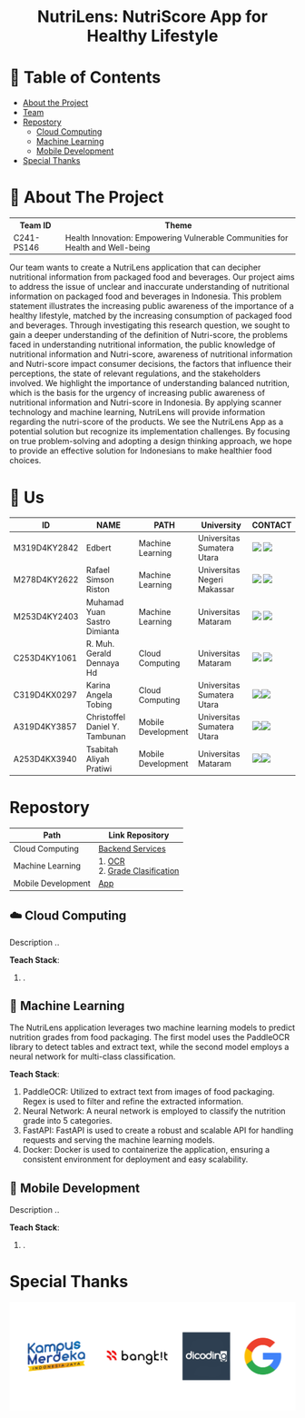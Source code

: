 <div align="center">

  <h1>NutriLens: NutriScore App for Healthy Lifestyle</h1>

</div>

# :notebook_with_decorative_cover: Table of Contents
<!-- Table of Contents -->
- [About the Project](#open_book-about-the-project)
- [Team](#wave-us)
- [Repostory](#repostory)
  * [Cloud Computing](#cloud-cloud-computing)
  * [Machine Learning](#robot-machine-learning)
  * [Mobile Development](#iphone-mobile-development)
- [Special Thanks](#special-thanks)

# :open_book: About The Project
<table>
<tr>
<th>Team ID</th>
<th>Theme</th>
</tr>
<tr>
<td>
C241-PS146
</td>
<td>
Health Innovation: Empowering Vulnerable Communities for Health and Well-being
</td>
</tr>
</table>

  Our team wants to create a NutriLens application that can decipher nutritional information from packaged food and beverages. Our project aims to address the issue of unclear and inaccurate understanding of nutritional information on packaged food and beverages in Indonesia. This problem statement illustrates the increasing public awareness of the importance of a healthy lifestyle, matched by the increasing consumption of packaged food and beverages. Through investigating this research question, we sought to gain a deeper understanding of the definition of Nutri-score, the problems faced in understanding nutritional information, the public knowledge of nutritional information and Nutri-score, awareness of nutritional information and Nutri-score impact consumer decisions, the factors that influence their perceptions, the state of relevant regulations, and the stakeholders involved. We highlight the importance of understanding balanced nutrition, which is the basis for the urgency of increasing public awareness of nutritional information and Nutri-score in Indonesia. By applying scanner technology and machine learning, NutriLens will provide information regarding the nutri-score of the products. We see the NutriLens App as a potential solution but recognize its implementation challenges. By focusing on true problem-solving and adopting a design thinking approach, we hope to provide an effective solution for Indonesians to make healthier food choices. 

# :wave: Us
  | ID         | NAME          | PATH               | University                  | CONTACT                                                                                                                                                                                                                                                                                                                                                                                                                         |
  |------------|---------------|--------------------|-----------------------------|---------------------------------------------------------------------------------------------------------------------------------------------------------------------------------------------------------------------------------------------------------------------------------------------------------------------------------------------------------------------------------------------------------------------------------|
  | M319D4KY2842  | Edbert | Machine Learning   | Universitas Sumatera Utara  | <a href="https://www.linkedin.com/in/edbert-b3a331269/"><img src="https://img.shields.io/badge/LinkedIn-0077B5?style=for-the-badge&logo=linkedin&logoColor=white" /></a> <a href="https://github.com/Edbertt"><img src="https://img.shields.io/badge/GitHub-100000?style=for-the-badge&logo=github&logoColor=white" /></a>                                                                                                      |
  | M278D4KY2622  | Rafael Simson Riston | Machine Learning   | Universitas Negeri Makassar | <a href="https://www.linkedin.com/in/rafaelsimsonriston/"><img src="https://img.shields.io/badge/LinkedIn-0077B5?style=for-the-badge&logo=linkedin&logoColor=white" /></a> <a href="https://github.com/xochaels"><img src="https://img.shields.io/badge/GitHub-100000?style=for-the-badge&logo=github&logoColor=white" /></a>                                                                                                   |
  | M253D4KY2403  | Muhamad Yuan Sastro Dimianta | Machine Learning   | Universitas Mataram       | <a href="https://www.linkedin.com/in/yuan-dimianta-0041b3293/"><img src="https://img.shields.io/badge/LinkedIn-0077B5?style=for-the-badge&logo=linkedin&logoColor=white" /></a> <a href="https://github.com/yuandimianta"><img src="https://img.shields.io/badge/GitHub-100000?style=for-the-badge&logo=github&logoColor=white" /></a>                                                                                          |
  | C253D4KY1061  | R. Muh. Gerald Dennaya Hd | Cloud Computing    | Universitas Mataram    | <a href="https://www.linkedin.com/in/gerald-dennaya-hadianto-b40228308/?utm_source=share&utm_campaign=share_via&utm_content=profile&utm_medium=android_app"><img src="https://img.shields.io/badge/LinkedIn-0077B5?style=for-the-badge&logo=linkedin&logoColor=white" /></a> <a href="https://github.com/geraldhd"><img src="https://img.shields.io/badge/GitHub-100000?style=for-the-badge&logo=github&logoColor=white" /></a> |
  | C319D4KX0297   | Karina Angela Tobing | Cloud Computing    | Universitas Sumatera Utara | <a href="https://www.linkedin.com/in/karinaangela/"><img src="https://img.shields.io/badge/LinkedIn-0077B5?style=for-the-badge&logo=linkedin&logoColor=white" /></a><a href="https://github.com/angelarin"><img src="https://img.shields.io/badge/GitHub-100000?style=for-the-badge&logo=github&logoColor=white" /></a>                                                                                                         |
  | A319D4KY3857   | Christoffel Daniel Y. Tambunan | Mobile Development | Universitas Sumatera Utara  | <a href="https://www.google.com/"><img src="https://img.shields.io/badge/LinkedIn-0077B5?style=for-the-badge&logo=linkedin&logoColor=white" /></a><a href="https://github.com/chr15t0"><img src="https://img.shields.io/badge/GitHub-100000?style=for-the-badge&logo=github&logoColor=white" /></a>                                                                                                                             |
  | A253D4KX3940    | Tsabitah Aliyah Pratiwi | Mobile Development | Universitas Mataram  | <a href="https://www.linkedin.com/in/tsabitah-aliyah-pratiwi/"><img src="https://img.shields.io/badge/LinkedIn-0077B5?style=for-the-badge&logo=linkedin&logoColor=white" /></a><a href="https://github.com/bitaaliya"><img src="https://img.shields.io/badge/GitHub-100000?style=for-the-badge&logo=github&logoColor=white" /></a>                                                                                              |

<!--  linkedin belum  cristo -->

# Repostory
| Path               | Link Repository                                                                                                                                                            | 
|--------------------|----------------------------------------------------------------------------------------------------------------------------------------------------------------------------|
| Cloud Computing    | [Backend Services](https://github.com/NutriLens-Bangkit-2024/backend-services)                                                                                             |
| Machine Learning   | 1. [OCR](https://github.com/NutriLens-Bangkit-2024/nutrion_grade_scanning) <br/> 2. [Grade Clasification](https://github.com/NutriLens-Bangkit-2024/nutrition_grade_model) |
| Mobile Development | [App](https://github.com/NutriLens-Bangkit-2024/NutriLens_App)                                                                                                                                                                    |
## :cloud: Cloud Computing

  Description ..
  
  **Teach Stack**:
  1. .

## :robot: Machine Learning
  The NutriLens application leverages two machine learning models to predict nutrition grades from food packaging. 
  The first model uses the PaddleOCR library to detect tables and extract text, while the second model employs a neural network for multi-class classification.

  **Teach Stack**:
1. PaddleOCR: Utilized to extract text from images of food packaging. Regex is used to filter and refine the extracted information.
2. Neural Network: A neural network is employed to classify the nutrition grade into 5 categories.
3. FastAPI: FastAPI is used to create a robust and scalable API for handling requests and serving the machine learning models.
4. Docker: Docker is used to containerize the application, ensuring a consistent environment for deployment and easy scalability.

## :iphone: Mobile Development
  Description ..
  
  **Teach Stack**:
  1. .


# Special Thanks 
  ![special-thanks](https://github.com/NutriLens-Bangkit-2024/.github/blob/d8745fc4ca8ae78a24bcde470ed42a561a775d76/profile/asset/special_thanks.png)